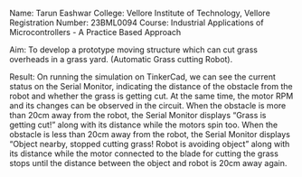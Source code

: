 Name: Tarun Eashwar
College: Vellore Institute of Technology, Vellore
Registration Number: 23BML0094
Course: Industrial Applications of Microcontrollers - A Practice Based Approach



Aim: 
To develop a prototype moving structure which can cut grass overheads in a grass yard. (Automatic Grass cutting Robot).

Result: 
On running the simulation on TinkerCad, we can see the current status on the Serial Monitor, indicating the distance of the obstacle from the robot and whether the grass is getting cut. At the same time, the motor RPM and its changes can be observed in the circuit.
When the obstacle is more than 20cm away from the robot, the Serial Monitor displays “Grass is getting cut!” along with its distance while the motors spin too.
When the obstacle is less than 20cm away from the robot, the Serial Monitor displays “Object nearby, stopped cutting grass! Robot is avoiding object” along with its distance while the motor connected to the blade for cutting the grass stops until the distance between the object and robot is 20cm away again.
